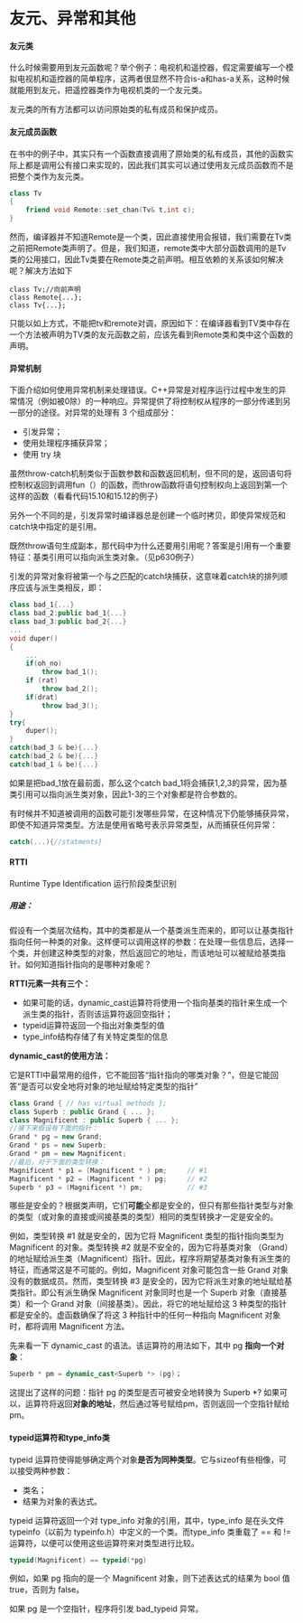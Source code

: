 # 友元、异常和其他

#### 友元类

什么时候需要用到友元函数呢？举个例子：电视机和遥控器，假定需要编写一个模拟电视机和遥控器的简单程序，这两者很显然不符合is-a和has-a关系，这种时候就能用到友元，把遥控器类作为电视机类的一个友元类。

友元类的所有方法都可以访问原始类的私有成员和保护成员。

#### 友元成员函数

在书中的例子中，其实只有一个函数直接调用了原始类的私有成员，其他的函数实际上都是调用公有接口来实现的，因此我们其实可以通过使用友元成员函数而不是把整个类作为友元类。

```c++
class Tv
{
	friend void Remote::set_chan(Tv& t,int c);
}
```

然而，编译器并不知道Remote是一个类，因此直接使用会报错，我们需要在Tv类之前把Remote类声明了。但是，我们知道，remote类中大部分函数调用的是Tv类的公用接口，因此Tv类要在Remote类之前声明。相互依赖的关系该如何解决呢？解决方法如下

```
class Tv;//向前声明
class Remote{...};
class Tv{...};
```

只能以如上方式，不能把tv和remote对调，原因如下：在编译器看到TV类中存在一个方法被声明为TV类的友元函数之前，应该先看到Remote类和类中这个函数的声明。



#### 异常机制

下面介绍如何使用异常机制来处理错误。C++异常是对程序运行过程中发生的异常情况（例如被0除）的一种响应。异常提供了将控制权从程序的一部分传递到另一部分的途径。对异常的处理有 3 个组成部分：

- 引发异常；
- 使用处理程序捕获异常；
- 使用 try 块

虽然throw-catch机制类似于函数参数和函数返回机制，但不同的是，返回语句将控制权返回到调用fun（）的函数，而throw函数将语句控制权向上返回到第一个这样的函数（看看代码15.10和15.12的例子）

另外一个不同的是，引发异常时编译器总是创建一个临时拷贝，即使异常规范和catch块中指定的是引用。

既然throw语句生成副本，那代码中为什么还要用引用呢？答案是引用有一个重要特征：基类引用可以指向派生类对象。（见p630例子）

引发的异常对象将被第一个与之匹配的catch块捕获，这意味着catch块的排列顺序应该与派生类相反，即：

```c++
class bad_1{...}
class bad_2:public bad_1{...}
class bad_3:public bad_2{...}
...
void duper()
{
	...
	if(oh_no)
		throw bad_1();
	if (rat)
		throw bad_2();
	if(drat)
		throw bad_3();
}
try{
	duper();
}
catch(bad_3 & be){...}
catch(bad_2 & be){...}
catch(bad_1 & be){...}
```

如果是把bad_1放在最前面，那么这个catch bad_1将会捕获1,2,3的异常，因为基类引用可以指向派生类对象，因此1-3的三个对象都是符合参数的。



有时候并不知道被调用的函数可能引发哪些异常，在这种情况下仍能够捕获异常，即使不知道异常类型。方法是使用省略号表示异常类型，从而捕获任何异常：

```c++
catch(...){//statments}
```



#### RTTI

Runtime Type Identification 运行阶段类型识别

##### 用途：

假设有一个类层次结构，其中的类都是从一个基类派生而来的，即可以让基类指针指向任何一种类的对象。这样便可以调用这样的参数：在处理一些信息后，选择一个类，并创建这种类型的对象，然后返回它的地址，而该地址可以被赋给基类指针。如何知道指针指向的是哪种对象呢？



**RTTI元素一共有三个：**

- 如果可能的话，dynamic_cast运算符将使用一个指向基类的指针来生成一个派生类的指针，否则该运算符返回空指针；
- typeid运算符返回一个指出对象类型的值
- type_info结构存储了有关特定类型的信息

**dynamic_cast的使用方法：**

它是RTTI中最常用的组件，它不能回答“指针指向的哪类对象？”，但是它能回答“是否可以安全地将对象的地址赋给特定类型的指针”

```c++
class Grand { // has virtual methods };
class Superb : public Grand { ... };
class Magnificent : public Superb { ... };
//接下来假设有下面的指针：
Grand * pg = new Grand;
Grand * ps = new Superb;
Grand * pm = new Magnificent;
//最后，对于下面的类型转换：
Magnificent * p1 = (Magnificent * ) pm;		// #1
Magnificent * p2 = (Magnificent * ) pg;		// #2
Superb * p3 = (Magnificent *) pm;			// #3
```

哪些是安全的？根据类声明，它们**可能**全都是安全的，但只有那些指针类型与对象的类型（或对象的直接或间接基类的类型）相同的类型转换才一定是安全的。

例如，类型转换 #1 就是安全的，因为它将 Magnificent 类型的指针指向类型为 Magnificent 的对象。类型转换 #2 就是不安全的，因为它将基类对象 （Grand）的地址赋给派生类（Magnificent）指针。因此，程序将期望基类对象有派生类的特征，而通常这是不可能的。例如，Magnificent 对象可能包含一些 Grand 对象没有的数据成员。然而，类型转换 #3 是安全的，因为它将派生对象的地址赋给基类指针。即公有派生确保 Magnificent 对象同时也是一个 Superb 对象（直接基类）和一个 Grand 对象（间接基类）。因此，将它的地址赋给这 3 种类型的指针都是安全的。虚函数确保了将这 3 种指针中的任何一种指向 Magnificent 对象时，都将调用 Magnificent 方法。

先来看一下 dynamic_cast 的语法。该运算符的用法如下，其中 pg **指向一个对象**：

```c++
Superb * pm = dynamic_cast<Superb *> (pg)；
```

这提出了这样的问题：指针 pg 的类型是否可被安全地转换为 Superb *? 如果可以，运算符将返回**对象的地址**，然后通过等号赋给pm，否则返回一个空指针赋给pm。



#### typeid运算符和type_info类

typeid 运算符使得能够确定两个对象**是否为同种类型**。它与sizeof有些相像，可以接受两种参数：

- 类名；
- 结果为对象的表达式。

typeid 运算符返回一个对 type_info 对象的引用，其中，type_info 是在头文件 typeinfo（以前为 typeinfo.h）中定义的一个类。而type_info 类重载了 == 和 != 运算符，以便可以使用这些运算符来对类型进行比较。

```c++
typeid(Magnificent) == typeid(*pg)
```

例如，如果 pg 指向的是一个 Magnificent 对象，则下述表达式的结果为 bool 值 true，否则为 false。

如果 pg 是一个空指针，程序将引发 bad_typeid 异常。

